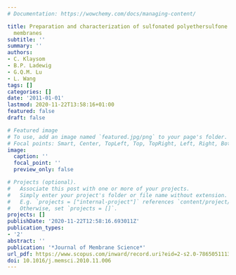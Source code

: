 ```yaml
---
# Documentation: https://wowchemy.com/docs/managing-content/

title: Preparation and characterization of sulfonated polyethersulfone for cation-exchange
  membranes
subtitle: ''
summary: ''
authors:
- C. Klaysom
- B.P. Ladewig
- G.Q.M. Lu
- L. Wang
tags: []
categories: []
date: '2011-01-01'
lastmod: 2020-11-22T13:58:16+01:00
featured: false
draft: false

# Featured image
# To use, add an image named `featured.jpg/png` to your page's folder.
# Focal points: Smart, Center, TopLeft, Top, TopRight, Left, Right, BottomLeft, Bottom, BottomRight.
image:
  caption: ''
  focal_point: ''
  preview_only: false

# Projects (optional).
#   Associate this post with one or more of your projects.
#   Simply enter your project's folder or file name without extension.
#   E.g. `projects = ["internal-project"]` references `content/project/deep-learning/index.md`.
#   Otherwise, set `projects = []`.
projects: []
publishDate: '2020-11-22T12:58:16.693011Z'
publication_types:
- '2'
abstract: ''
publication: '*Journal of Membrane Science*'
url_pdf: https://www.scopus.com/inward/record.uri?eid=2-s2.0-78650511139&doi=10.1016%2fj.memsci.2010.11.006&partnerID=40&md5=04e701be3e4ab5265cb8804ebcd537e1
doi: 10.1016/j.memsci.2010.11.006
---
```

